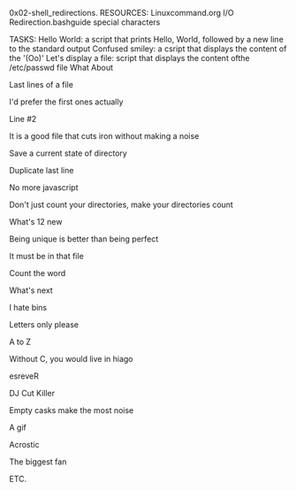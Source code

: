 0x02-shell_redirections.
RESOURCES:
Linuxcommand.org I/O Redirection.bashguide
special characters

TASKS:
Hello World: a script that prints Hello, World, followed by a new line to the standard output
Confused smiley: a csript that displays the content of the '(Oo)'
Let's display a file: script that displays the content ofthe /etc/passwd file
What About

Last lines of a file

I'd prefer the first ones actually

Line #2

It is a good file that cuts iron without making a noise

Save a current state of directory

Duplicate last line

No more javascript

Don't just count your directories, make your directories count

What's 12 new

Being unique is better than being perfect

It must be in that file

Count the word

What's next

I hate bins

Letters only please

A to Z

Without C, you would live in hiago

esreveR

DJ Cut Killer

Empty casks make the most noise

A gif

Acrostic

The biggest fan

ETC.
